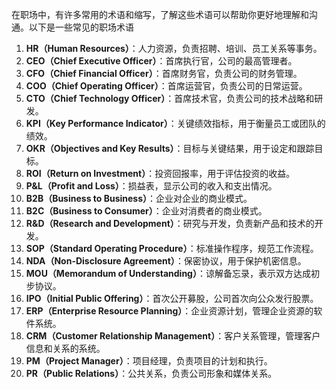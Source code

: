 在职场中，有许多常用的术语和缩写，了解这些术语可以帮助你更好地理解和沟通。以下是一些常见的职场术语

1. **HR（Human Resources）**：人力资源，负责招聘、培训、员工关系等事务。
2. **CEO（Chief Executive Officer）**：首席执行官，公司的最高管理者。
3. **CFO（Chief Financial Officer）**：首席财务官，负责公司的财务管理。
4. **COO（Chief Operating Officer）**：首席运营官，负责公司的日常运营。
5. **CTO（Chief Technology Officer）**：首席技术官，负责公司的技术战略和研发。
6. **KPI（Key Performance Indicator）**：关键绩效指标，用于衡量员工或团队的绩效。
7. **OKR（Objectives and Key Results）**：目标与关键结果，用于设定和跟踪目标。
8. **ROI（Return on Investment）**：投资回报率，用于评估投资的收益。
9. **P&L（Profit and Loss）**：损益表，显示公司的收入和支出情况。
10. **B2B（Business to Business）**：企业对企业的商业模式。
11. **B2C（Business to Consumer）**：企业对消费者的商业模式。
12. **R&D（Research and Development）**：研究与开发，负责新产品和技术的开发。
13. **SOP（Standard Operating Procedure）**：标准操作程序，规范工作流程。
14. **NDA（Non-Disclosure Agreement）**：保密协议，用于保护机密信息。
15. **MOU（Memorandum of Understanding）**：谅解备忘录，表示双方达成初步协议。
16. **IPO（Initial Public Offering）**：首次公开募股，公司首次向公众发行股票。
17. **ERP（Enterprise Resource Planning）**：企业资源计划，管理企业资源的软件系统。
18. **CRM（Customer Relationship Management）**：客户关系管理，管理客户信息和关系的系统。
19. **PM（Project Manager）**：项目经理，负责项目的计划和执行。
20. **PR（Public Relations）**：公共关系，负责公司形象和媒体关系。
